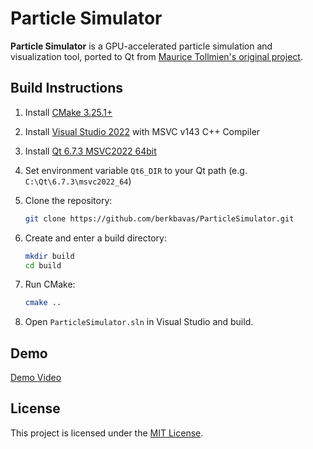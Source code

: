 # Particle Simulator

**Particle Simulator** is a GPU-accelerated particle simulation and visualization tool, ported to Qt from [Maurice Tollmien's original project](https://github.com/MauriceGit/Partikel_accelleration_on_GPU).

## Build Instructions

1. Install [CMake 3.25.1+](https://cmake.org/download/)
2. Install [Visual Studio 2022](https://visualstudio.microsoft.com/) with MSVC v143 C++ Compiler
3. Install [Qt 6.7.3 MSVC2022 64bit](https://www.qt.io/download)
4. Set environment variable `Qt6_DIR` to your Qt path (e.g. `C:\Qt\6.7.3\msvc2022_64`)
5. Clone the repository:

    ```sh
    git clone https://github.com/berkbavas/ParticleSimulator.git
    ```

6. Create and enter a build directory:

    ```sh
    mkdir build
    cd build
    ```

7. Run CMake:

    ```sh
    cmake ..
    ```

8. Open `ParticleSimulator.sln` in Visual Studio and build.

## Demo

[Demo Video](https://github.com/user-attachments/assets/415fceb0-d4ac-46ca-ad2a-748fa7e5bdc5)

## License

This project is licensed under the [MIT License](LICENSE).

